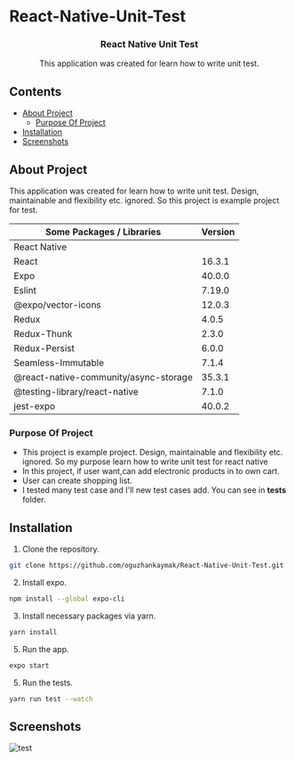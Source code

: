 # React-Native-Unit-Test

<p align="center">
  <h3 align="center">React Native Unit Test</h3>
  <p align="center">
    This application was created for learn how to write unit test.
  </p>
</p>

<!-- Contents -->

## Contents

- [About Project](#about-project)
  - [Purpose Of Project](#purpose-of-project)
- [Installation](#installation)
- [Screenshots](#screenshots)

## About Project

This application was created for learn how to write unit test. Design, maintainable and flexibility etc. ignored. So this project is example project for test.



| Some Packages / Libraries             | Version |    
| -------------------------             | ------- |       
| React Native                          |         |       
| React                                 | 16.3.1  |
| Expo                                  | 40.0.0  |
| Eslint                                | 7.19.0  |
| @expo/vector-icons                    | 12.0.3  |
| Redux                                 | 4.0.5   |
| Redux-Thunk                           | 2.3.0   |
| Redux-Persist                         | 6.0.0   |
| Seamless-Immutable                    | 7.1.4   |
| @react-native-community/async-storage | 35.3.1  |
| @testing-library/react-native         | 7.1.0   |
| jest-expo                             | 40.0.2  |


### Purpose Of Project
- This project is example project. Design, maintainable and flexibility etc. ignored. So my purpose learn how to write unit test for react native 
- In this project, if user want,can  add electronic products in to own cart.
- User can create shopping list.
- I tested many test case and I'll new test cases add. You can see in __tests__ folder.

## Installation

1. Clone the repository.

```sh
git clone https://github.com/oguzhankaymak/React-Native-Unit-Test.git
```

2. Install expo.

```sh
npm install --global expo-cli
```

3. Install necessary packages via yarn.

```sh
yarn install
```

5. Run the app.

```sh
expo start
```

5. Run the tests.

```sh
yarn run test --watch
```

## Screenshots

![test](https://user-images.githubusercontent.com/36153454/107923416-87d13b00-6f82-11eb-8e5f-76532df4951b.png)


